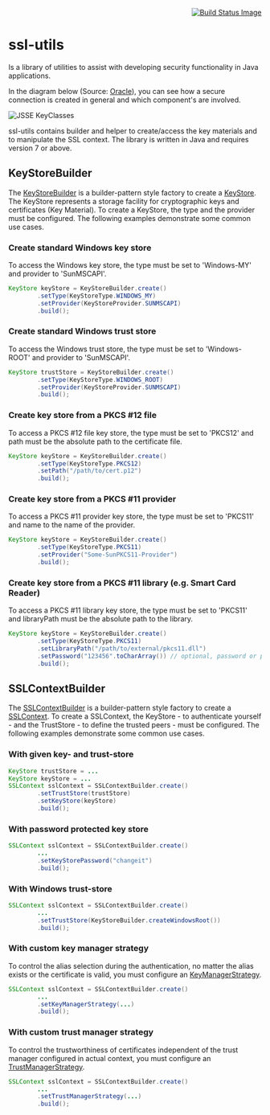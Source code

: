<p align="right">
  <a href="https://travis-ci.org/j3t/ssl-utils">
    <img src="https://travis-ci.org/j3t/ssl-utils.svg?branch=master" alt="Build Status Image"/>
  </a>
</p>

# ssl-utils
Is a library of utilities to assist with developing security functionality in Java applications.

In the diagram below (Source: [Oracle](http://docs.oracle.com/javase/7/docs/technotes/guides/security/jsse/JSSERefGuide.html)), you can see how a secure connection is created in general and which component's are involved.

![JSSE KeyClasses](http://docs.oracle.com/javase/7/docs/technotes/guides/security/jsse/classes1.jpg)

ssl-utils contains builder and helper to create/access the key materials and to manipulate the SSL context. The library is written in Java and requires version 7 or above.

## KeyStoreBuilder
The [KeyStoreBuilder](https://github.com/j3t/ssl-utils/blob/master/src/main/java/com/github/j3t/ssl/utils/KeyStoreBuilder.java) is a builder-pattern style factory to create a [KeyStore](http://docs.oracle.com/javase/7/docs/api/java/security/KeyStore.html). The KeyStore represents a storage facility for cryptographic keys and certificates (Key Material). To create a KeyStore, the type and the provider must be configured. The following examples demonstrate some common use cases.

### Create standard Windows key store
To access the Windows key store, the type must be set to 'Windows-MY' and provider to 'SunMSCAPI'.
```java
KeyStore keyStore = KeyStoreBuilder.create()
		.setType(KeyStoreType.WINDOWS_MY)
		.setProvider(KeyStoreProvider.SUNMSCAPI)
		.build();
```

### Create standard Windows trust store
To access the Windows trust store, the type must be set to 'Windows-ROOT' and provider to 'SunMSCAPI'.
```java
KeyStore trustStore = KeyStoreBuilder.create()
		.setType(KeyStoreType.WINDOWS_ROOT)
		.setProvider(KeyStoreProvider.SUNMSCAPI)
		.build();
```

### Create key store from a PKCS #12 file
To access a PKCS #12 file key store, the type must be set to 'PKCS12' and path must be the absolute path to the certificate file.
```java
KeyStore keyStore = KeyStoreBuilder.create()
		.setType(KeyStoreType.PKCS12)
		.setPath("/path/to/cert.p12")
		.build();
```

### Create key store from a PKCS #11 provider
To access a PKCS #11 provider key store, the type must be set to 'PKCS11' and name to the name of the provider.
```java
KeyStore keyStore = KeyStoreBuilder.create()
		.setType(KeyStoreType.PKCS11)
		.setProvider("Some-SunPKCS11-Provider")
		.build();
```

### Create key store from a PKCS #11 library (e.g. Smart Card Reader)
To access a PKCS #11 library key store, the type must be set to 'PKCS11' and libraryPath must be the absolute path to the library.
```java
KeyStore keyStore = KeyStoreBuilder.create()
		.setType(KeyStoreType.PKCS11)
		.setLibraryPath("/path/to/external/pkcs11.dll")
		.setPassword("123456".toCharArray()) // optional, password or pin to access the store
		.build();
```

## SSLContextBuilder
The [SSLContextBuilder](https://github.com/j3t/ssl-utils/blob/master/src/main/java/com/github/j3t/ssl/utils/SSLContextBuilder.java) is a builder-pattern style factory to create a [SSLContext](http://docs.oracle.com/javase/7/docs/api/javax/net/ssl/SSLContext.html). To create a SSLContext, the KeyStore - to authenticate yourself - and the TrustStore - to define the trusted peers - must be configured. The following examples demonstrate some common use cases.

### With given key- and trust-store
```java
KeyStore trustStore = ...
KeyStore keyStore = ...
SSLContext sslContext = SSLContextBuilder.create()
		.setTrustStore(trustStore)
		.setKeyStore(keyStore)
		.build();
```

### With password protected key store
```java
SSLContext sslContext = SSLContextBuilder.create()
		...
		.setKeyStorePassword("changeit")
		.build();
```

### With Windows trust-store
```java
SSLContext sslContext = SSLContextBuilder.create()
		...
		.setTrustStore(KeyStoreBuilder.createWindowsRoot())
		.build();
```

### With custom key manager strategy
To control the alias selection during the authentication, no matter the alias exists or the certificate is valid, you must configure an [KeyManagerStrategy](https://github.com/j3t/ssl-utils/blob/master/src/main/java/com/github/j3t/ssl/utils/strategy/KeyManagerStrategy.java).
```java
SSLContext sslContext = SSLContextBuilder.create()
		...
		.setKeyManagerStrategy(...)
		.build();
```

### With custom trust manager strategy
To control the trustworthiness of certificates independent of the trust manager configured in actual context, you must configure an [TrustManagerStrategy](https://github.com/j3t/ssl-utils/blob/master/src/main/java/com/github/j3t/ssl/utils/strategy/TrustManagerStrategy.java).
```java
SSLContext sslContext = SSLContextBuilder.create()
		...
		.setTrustManagerStrategy(...)
		.build();
```
